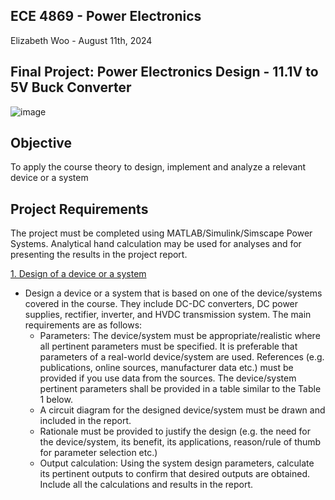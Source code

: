 ## ECE 4869 - Power Electronics
Elizabeth Woo - August 11th, 2024

## Final Project: Power Electronics Design - 11.1V to 5V Buck Converter 
![image](https://github.com/user-attachments/assets/cf184f6d-2a3a-4d0e-b49e-7d1021d31566)


## Objective 
To apply the course theory to design, implement and analyze a relevant device or a system

## Project Requirements 
The project must be completed using MATLAB/Simulink/Simscape Power Systems. Analytical hand
calculation may be used for analyses and for presenting the results in the project report.

<ins>1. Design of a device or a system</ins>
- Design a device or a system that is based on one of the device/systems covered in the course. They include
DC-DC converters, DC power supplies, rectifier, inverter, and HVDC transmission system. The main
requirements are as follows:
  - Parameters: The device/system must be appropriate/realistic where all pertinent parameters
must be specified. It is preferable that parameters of a real-world device/system are used.
References (e.g. publications, online sources, manufacturer data etc.) must be provided if you
use data from the sources. The device/system pertinent parameters shall be provided in a table
similar to the Table 1 below.
  - A circuit diagram for the designed device/system must be drawn and included in the report. 
  - Rationale must be provided to justify the design (e.g. the need for the device/system, its benefit,
its applications, reason/rule of thumb for parameter selection etc.)
  - Output calculation: Using the system design parameters, calculate its pertinent outputs to
confirm that desired outputs are obtained. Include all the calculations and results in the report.

